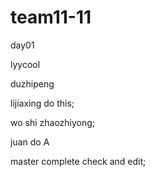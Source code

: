 # team11-11
day01


lyycool


duzhipeng

lijiaxing do this;



wo shi zhaozhiyong;

juan do A

master complete check and edit;


